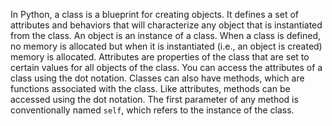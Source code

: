 In Python, a class is a blueprint for creating objects. It defines a set of attributes and behaviors that will characterize any object that is instantiated from the class. An object is an instance of a class. When a class is defined, no memory is allocated but when it is instantiated (i.e., an object is created) memory is allocated. Attributes are properties of the class that are set to certain values for all objects of the class. You can access the attributes of a class using the dot notation. Classes can also have methods, which are functions associated with the class. Like attributes, methods can be accessed using the dot notation. The first parameter of any method is conventionally named `self`, which refers to the instance of the class.